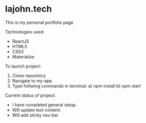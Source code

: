 # lajohn.tech
This is my personal portfolio page

Technologies used:

- ReactJS
- HTML5
- CSS3
- Materialize

To launch project: 

1) Clone repository
2) Navigate to my-app
3) Type folliwing commands in terminal: 
    a) npm install 
    b) npm start
    
    
Current status of project:

- I have completed general setup.
- Will update text content.
- Will add sticky nav-bar


